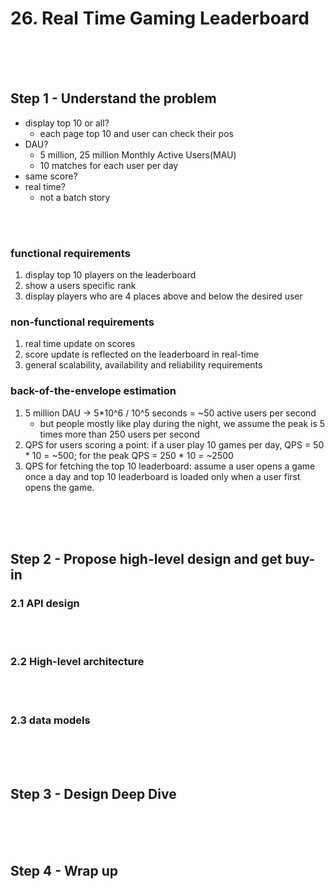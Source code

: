 # 26. Real Time Gaming Leaderboard

<br><br><br>

## Step 1 - Understand the problem
- display top 10 or all?
    - each page top 10 and user can check their pos
- DAU?
    - 5 million, 25 million Monthly Active Users(MAU)
    - 10 matches for each user per day
- same score?
- real time?
    - not a batch story

<br><br>

### functional requirements
1. display top 10 players on the leaderboard
2. show a users specific rank
3. display players who are 4 places above and below the desired user

### non-functional requirements
1. real time update on scores
2. score update is reflected on the leaderboard in real-time
3. general scalability, availability and reliability requirements

### back-of-the-envelope estimation
1. 5 million DAU -> 5*10^6 / 10^5 seconds = ~50 active users per second
    - but people mostly like play during the night, we assume the peak is 5 times more than 250 users per second
2. QPS for users scoring a point: if a user play 10 games per day, QPS = 50 * 10 = ~500; for the peak QPS = 250 * 10 = ~2500
3. QPS for fetching the top 10 leaderboard: assume a user opens a game once a day and top 10 leaderboard is loaded only when a user first opens the game.


<br><br><br>

## Step 2 - Propose high-level design and get buy-in

### 2.1 API design

<br><br>

### 2.2 High-level architecture

<br><br>

### 2.3 data models

<br><br><br>

## Step 3 - Design Deep Dive

<br><br><br>

## Step 4 - Wrap up
